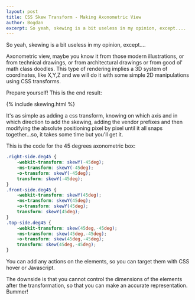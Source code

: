 ```yaml
---
layout: post
title: CSS Skew Transform - Making Axonometric View
author: Bogdan
excerpt: So yeah, skewing is a bit useless in my opinion, except....
---
```


So yeah, skewing is a bit useless in my opinion, except....

Axonometric view, maybe you know it from those modern illustrations, or from 
technical drawings, or from architectural drawings or from good ol' math class 
doodles. This type of rendering implies a 3D system of coordinates, like X,Y,Z 
and we will do it with some simple 2D manipulations using CSS transforms. 

Prepare yourself! This is the end result:

{% include skewing.html %}

It's as simple as adding a css transform, knowing on which axis and in which direction
to add the skewing, adding the vendor prefixes and then modifying the absolute positioning
pixel by pixel until it all snaps together...so, it takes some time but you'll get it.

This is the code for the 45 degrees axonometric box:

~~~css
.right-side.deg45 {
    -webkit-transform: skewY(-45deg);
    -ms-transform: skewY(-45deg);
    -o-transform: skewY(-45deg);
    transform: skewY(-45deg);
}
.front-side.deg45 {
    -webkit-transform: skewY(45deg);
    -ms-transform: skewY(45deg);
    -o-transform: skewY(45deg);
    transform: skewY(45deg);
}
.top-side.deg45 {
    -webkit-transform: skew(45deg,-45deg);
    -ms-transform: skew(45deg,-45deg);
    -o-transform: skew(45deg,-45deg);
    transform: skew(45deg,-45deg);
}
~~~

You can add any actions on the elements, so you can target them with CSS hover or
Javascript.

The downside is that you cannot control the dimensions of the elements after the
transformation, so that you can make an accurate representation. Bummer!


